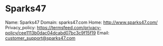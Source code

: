 
# Sparks47

Name: Sparks47
Domain: sparks47.com
Home: http://www.sparks47.com/
Privacy_policy: https://termsfeed.com/privacy-policy/cee1113b0dac04dcabd07bc3c9f15f19
Email: customer_support@sparks47.com
